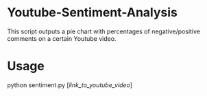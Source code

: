 # Youtube-Sentiment-Analysis
This script outputs a pie chart with percentages of negative/positive comments on a certain Youtube video.

# Usage
python sentiment.py [*link_to_youtube_video*]
